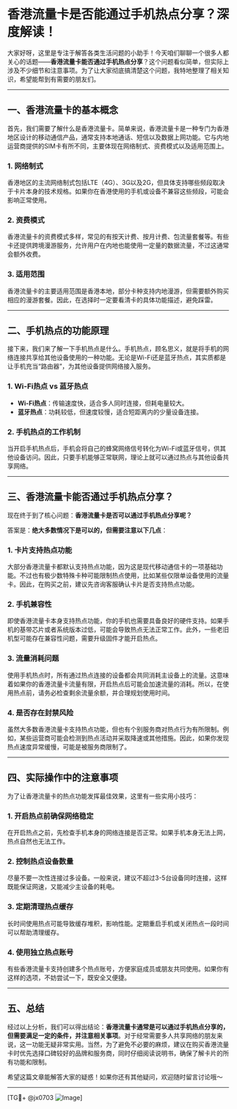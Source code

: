 # 香港流量卡是否能通过手机热点分享？深度解读！

大家好呀，这里是专注于解答各类生活问题的小助手！今天咱们聊聊一个很多人都关心的话题——**香港流量卡能否通过手机热点分享**？这个问题看似简单，但实际上涉及不少细节和注意事项。为了让大家彻底搞清楚这个问题，我特地整理了相关知识，希望能帮到有需要的朋友们。

---

## 一、香港流量卡的基本概念

首先，我们需要了解什么是香港流量卡。简单来说，香港流量卡是一种专门为香港地区设计的移动通信产品，通常支持本地通话、短信以及数据上网功能。它与内地运营商提供的SIM卡有所不同，主要体现在网络制式、资费模式以及适用范围上。

### 1. 网络制式
香港地区的主流网络制式包括LTE（4G）、3G以及2G，但具体支持哪些频段取决于卡片本身的技术规格。如果你在香港使用的手机或设备不兼容这些频段，可能会影响正常使用。

### 2. 资费模式
香港流量卡的资费模式多样，常见的有按天计费、按月计费、包流量套餐等。有些卡还提供跨境漫游服务，允许用户在内地也能使用一定量的数据流量，不过这通常会额外收费。

### 3. 适用范围
香港流量卡的主要适用范围是香港本地，部分卡种支持内地漫游，但需要额外购买相应的漫游套餐。因此，在选择时一定要看清卡的具体功能描述，避免踩雷。

---

## 二、手机热点的功能原理

接下来，我们来了解一下手机热点是什么。手机热点，顾名思义，就是将手机的网络连接共享给其他设备使用的一种功能。无论是Wi-Fi还是蓝牙热点，其实质都是让手机充当“路由器”，为其他设备提供网络接入服务。

### 1. Wi-Fi热点 vs 蓝牙热点
- **Wi-Fi热点**：传输速度快，适合多人同时连接，但耗电量较大。
- **蓝牙热点**：功耗较低，但速度较慢，适合短距离内的少量设备连接。

### 2. 手机热点的工作机制
当开启手机热点后，手机会将自己的蜂窝网络信号转化为Wi-Fi或蓝牙信号，供其他设备访问。因此，只要手机能够正常联网，理论上就可以通过热点与其他设备共享网络。

---

## 三、香港流量卡能否通过手机热点分享？

现在终于到了核心问题：**香港流量卡是否可以通过手机热点分享呢？**

答案是：**绝大多数情况下是可以的，但需要注意以下几点**：

### 1. 卡片支持热点功能
大部分香港流量卡都默认支持热点功能，因为这是现代移动通信卡的一项基础功能。不过也有极少数特殊卡种可能限制热点使用，比如某些仅限单设备使用的流量卡。因此，在购买之前，建议先咨询客服确认卡片是否支持热点功能。

### 2. 手机兼容性
即使香港流量卡本身支持热点功能，你的手机也需要具备良好的硬件支持。如果手机的基带芯片或者系统版本过低，可能会导致热点无法正常工作。此外，一些老旧机型可能存在兼容性问题，需要升级固件才能开启热点。

### 3. 流量消耗问题
使用手机热点时，所有通过热点连接的设备都会共同消耗主设备上的流量。这意味着如果你的香港流量卡流量有限，开启热点后可能会加速流量的消耗。所以，在使用热点前，请务必检查剩余流量余额，并合理规划使用时间。

### 4. 是否存在封禁风险
虽然大多数香港流量卡支持热点功能，但也有个别服务商对热点行为有所限制。例如，某些运营商可能会检测到热点活动并采取降速或其他措施。因此，如果你发现热点速度异常缓慢，可能是被服务商限制了。

---

## 四、实际操作中的注意事项

为了让香港流量卡的热点功能发挥最佳效果，这里有一些实用小技巧：

### 1. 开启热点前确保网络稳定
在开启热点之前，先检查手机本身的网络连接是否正常。如果手机本身无法上网，热点自然也无法工作。

### 2. 控制热点设备数量
尽量不要一次性连接过多设备。一般来说，建议不超过3-5台设备同时连接，这样既能保证网速，又能减少主设备的耗电。

### 3. 定期清理热点缓存
长时间使用热点可能导致缓存堆积，影响性能。定期重启手机或关闭热点一段时间可以帮助清理缓存。

### 4. 使用独立热点账号
有些香港流量卡支持创建多个热点账号，方便家庭成员或朋友共同使用。如果你有这样的选项，不妨尝试一下，既安全又便捷。

---

## 五、总结

经过以上分析，我们可以得出结论：**香港流量卡通常是可以通过手机热点分享的，但需要满足一定的条件，并注意相关事项**。对于经常需要多人共享网络的朋友来说，这一功能无疑非常实用。当然，为了避免不必要的麻烦，建议在购买香港流量卡时优先选择口碑较好的品牌和服务商，同时仔细阅读说明书，确保了解卡片的所有功能和限制。

希望这篇文章能解答大家的疑惑！如果你还有其他疑问，欢迎随时留言讨论哦～

---

[TG💪+ @jx0703 ![Image](https://github.com/user-attachments/assets/dbca1d08-cadb-493c-b0ec-ad6f7a83f270)]